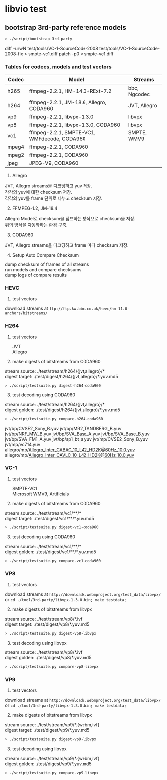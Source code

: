 # libvio test

## bootstrap 3rd-party reference models

```bash
> ./script/bootstrap 3rd-party
```


diff -urwN test/tools/VC-1-SourceCode-2008 test/tools/VC-1-SourceCode-2008-fix > smpte-vc1.diff
patch -p0 < smpte-vc1.diff



### Tables for codecs, models and test vectors

  Codec | Model                                       | Streams
--------|---------------------------------------------|-------------
  h265  | ffmpeg-2.2.1, HM-14.0+RExt-7.2              | bbc, Ngcodec
  h264  | ffmpeg-2.2.1, JM-18.6, Allegro, CODA960     | JVT, Allegro
  vp9   | ffmpeg-2.2.1, libvpx-1.3.0                  | libvpx
  vp8   | ffmpeg-2.2.1, libvpx-1.3.0, CODA960         | libvpx
  vc1   | ffmpeg-2.2.1, SMPTE-VC1, WMFdecode, CODA960 | SMPTE, WMV9
  mpeg4 | ffmpeg-2.2.1, CODA960                       |
  mpeg2 | ffmpeg-2.2.1, CODA960                       |
  jpeg  | JPEG-V9, CODA960                            |


1. Allegro

  JVT, Allegro streams을 디코딩하고 yuv 저장.  
  각각의 yuv에 대한 checksum 저장.  
  각각의 yuv를 frame 단위로 나누고 checksum 저장.

2. FFMPEG-1.2, JM-18.4

  Allegro Model로 checksum을 덤프하는 방식으로 checksum을 저장.  
  위의 방식을 자동화하는 환경 구축.

3. CODA960

  JVT, Allegro streams을 디코딩하고 frame 마다 checksum 저장.

4. Setup Auto Compare Checksum

  dump checksum of frames of all streams  
  run models and compare checksums  
  dump logs of compare results


### HEVC

1. test vectors

  download streams at `ftp://ftp.kw.bbc.co.uk/hevc/hm-11.0-anchors/bitstreams/`


### H264

1. test vectors

   JVT  
   Allegro

2. make digests of bitstreams from CODA960

  stream source: ./test/stream/h264/{jvt,allegro}/\*  
  digest target: ./test/digest/h264/{jvt,allegro}/\*.yuv.md5

  ```bash
  > ./script/testsuite.py digest-h264-coda960
  ```

3. test decoding using CODA960

  stream source: ./test/stream/h264/{jvt,allegro}/\*  
  digest golden: ./test/digest/h264/{jvt,allegro}/\*.yuv.md5

  ```bash
  > ./script/testsuite.py compare-h264-coda960
  ```

jvt/bp/CVSE2_Sony_B.yuv
jvt/bp/MR2_TANDBERG_B.yuv
jvt/bp/NRF_MW_B.yuv
jvt/bp/SVA_Base_A.yuv
jvt/bp/SVA_Base_B.yuv
jvt/bp/SVA_FM1_A.yuv
jvt/bp/sp1_bt_a.yuv
jvt/mp/CVSE2_Sony_B.yuv
jvt/mp/vc714.yuv
allegro/mp/Allegro_Inter_CABAC_10_L42_HD2K@60Hz_10.0.yuv
allegro/mp/Allegro_Inter_CAVLC_10_L42_HD2K@60Hz_10.0.yuv


### VC-1

1. test vectors

   SMPTE-VC1  
   Microsoft WMV9, Artificials

2. make digests of bitstreams from CODA960

  stream source: ./test/stream/vc1/\*\*/\*  
  digest target: ./test/digest/vc1/\*\*/\*.yuv.md5

  ```bash
  > ./script/testsuite.py digest-vc1-coda960
  ```

3. test decoding using CODA960

  stream source: ./test/stream/vc1/\*\*/\*  
  digest golden: ./test/digest/vc1/\*\*/\*.yuv.md5

  ```bash
  > ./script/testsuite.py compare-vc1-coda960
  ```


### VP8

1. test vectors

  download streams at `http://downloads.webmproject.org/test_data/libvpx/`  
  or `cd ./tool/3rd-party/libvpx-1.3.0.bin; make testdata;`

2. make digests of bitstreams from libvpx

  stream source: ./test/stream/vp8/\*.ivf  
  digest target: ./test/digest/vp8/\*.yuv.md5

  ```bash
  > ./script/testsuite.py digest-vp8-libvpx
  ```

3. test decoding using libvpx

  stream source: ./test/stream/vp8/\*.ivf  
  digest golden: ./test/digest/vp8/\*.yuv.md5

  ```bash
  > ./script/testsuite.py compare-vp8-libvpx
  ```


### VP9

1. test vectors

  download streams at `http://downloads.webmproject.org/test_data/libvpx/`  
  or `cd ./tool/3rd-party/libvpx-1.3.0.bin; make testdata;`

2. make digests of bitstreams from libvpx

  stream source: ./test/stream/vp9/\*.{webm,ivf}  
  digest target: ./test/digest/vp9/\*.yuv.md5

  ```bash
  > ./script/testsuite.py digest-vp9-libvpx
  ```

3. test decoding using libvpx

  stream source: ./test/stream/vp9/\*.{webm,ivf}  
  digest golden: ./test/digest/vp9/\*.yuv.md5

  ```bash
  > ./script/testsuite.py compare-vp9-libvpx
  ```
